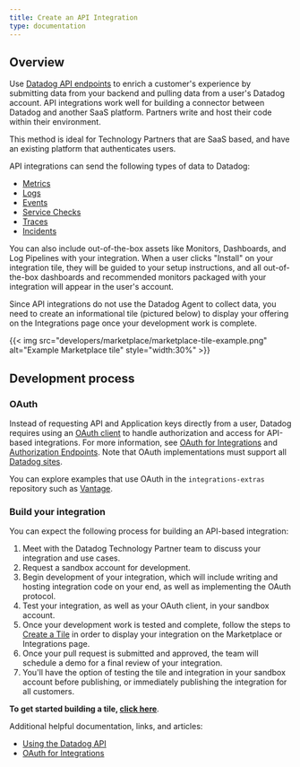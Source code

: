 ```yaml
---
title: Create an API Integration
type: documentation
---
```


## Overview

Use [Datadog API endpoints][1] to enrich a customer's experience by submitting data from your backend and pulling data from a user's Datadog account. API integrations work well for building a connector between Datadog and another SaaS platform. Partners write and host their code within their environment.

This method is ideal for Technology Partners that are SaaS based, and have an existing platform that authenticates users.

API integrations can send the following types of data to Datadog:

- [Metrics][2]
- [Logs][3]
- [Events][4]
- [Service Checks][5]
- [Traces][6]
- [Incidents][7]

You can also include out-of-the-box assets like Monitors, Dashboards, and Log Pipelines with your integration. When a user clicks "Install" on your integration tile, they will be guided to your setup instructions, and all out-of-the-box dashboards and recommended monitors packaged with your integration will appear in the user's account.

Since API integrations do not use the Datadog Agent to collect data, you need to create an informational tile (pictured below) to display your offering on the Integrations page once your development work is complete.

{{< img src="developers/marketplace/marketplace-tile-example.png" alt="Example Marketplace tile" style="width:30%" >}}

## Development process

### OAuth
Instead of requesting API and Application keys directly from a user, Datadog requires using an [OAuth client][14] to handle authorization and access for API-based integrations. For more information, see [OAuth for Integrations][15] and [Authorization Endpoints][16]. Note that OAuth implementations must support all [Datadog sites][12].

You can explore examples that use OAuth in the `integrations-extras` repository such as [Vantage][17].

### Build your integration

You can expect the following process for building an API-based integration:
1. Meet with the Datadog Technology Partner team to discuss your integration and use cases.
2. Request a sandbox account for development.
3. Begin development of your integration, which will include writing and hosting integration code on your end, as well as implementing the OAuth protocol.
4. Test your integration, as well as your OAuth client, in your sandbox account.
5. Once your development work is tested and complete, follow the steps to [Create a Tile][24] in order to display your integration on the Marketplace or Integrations page.
6. Once your pull request is submitted and approved, the team will schedule a demo for a final review of your integration.
7. You'll have the option of testing the tile and integration in your sandbox account before publishing, or immediately publishing the integration for all customers. 

**To get started building a tile, [click here][24]**. 


Additional helpful documentation, links, and articles:

- [Using the Datadog API][1]
- [OAuth for Integrations][14]

[1]: https://docs.datadoghq.com/api/latest/using-the-api/
[2]: https://docs.datadoghq.com/api/latest/metrics/
[3]: https://docs.datadoghq.com/logs/faq/partner_log_integration/
[4]: https://docs.datadoghq.com/api/latest/events/
[5]: https://docs.datadoghq.com/api/latest/service-checks/
[6]: https://docs.datadoghq.com/tracing/guide/send_traces_to_agent_by_api/
[7]: https://docs.datadoghq.com/api/latest/incidents/
[8]: https://docs.datadoghq.com/api/latest/security-monitoring/
[9]: https://docs.datadoghq.com/developers/#creating-your-own-solution
[10]: https://docs.datadoghq.com/account_management/api-app-keys/#api-keys
[11]: https://docs.datadoghq.com/account_management/api-app-keys/#application-keys
[12]: https://docs.datadoghq.com/getting_started/site
[13]: https://docs.datadoghq.com/account_management/api-app-keys/
[14]: https://docs.datadoghq.com/developers/authorization/
[15]: https://docs.datadoghq.com/developers/integrations/oauth_for_integrations/
[16]: https://docs.datadoghq.com/developers/authorization/oauth2_endpoints/
[17]: https://github.com/DataDog/integrations-extras/tree/master/vantage
[18]: https://www.python.org/downloads/
[19]: https://pypi.org/project/datadog-checks-dev/
[20]: https://docs.datadoghq.com/developers/integrations/check_references/#manifest-file
[21]: https://github.com/DataDog/integrations-extras/
[22]: https://app.datadoghq.com/integrations
[23]: /developers/integrations/python
[24]: https://docs.datadoghq.com/developers/integrations/create_a_tile